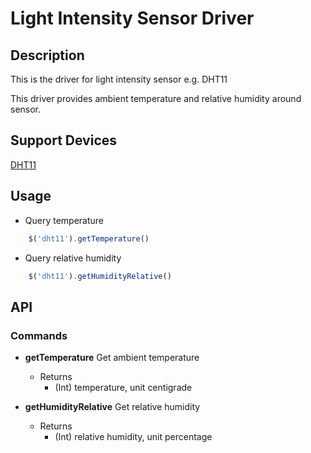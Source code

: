 # Light Intensity Sensor Driver

## Description
This is the driver for light intensity sensor e.g. DHT11

This driver provides ambient temperature and relative humidity around sensor.


## Support Devices

[DHT11](http://rap.ruff.io/devices/dht11)

## Usage

* Query temperature

```javascript
    $('dht11').getTemperature()
```

* Query relative humidity

```javascript
    $('dht11').getHumidityRelative()
```


## API

### Commands
* **getTemperature**
Get ambient temperature

	* Returns
		* (Int) temperature, unit centigrade

* **getHumidityRelative**
Get relative humidity

	* Returns
		* (Int) relative humidity, unit percentage
